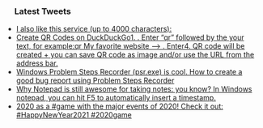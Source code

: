 <h3><a href="https://twitter.com/endi24"><img height=16 src="https://upload.wikimedia.org/wikipedia/sco/9/9f/Twitter_bird_logo_2012.svg"></a> Latest Tweets</h3>

<!-- BLOG-POST-LIST:START -->
- [I also like this service (up to 4000 characters):](https://rss.app/articles/cb4e791f6f6d729c074351566bd3a7c508111d6e1a31b6e890b6c809918773d2f150f40f6dd1d66ef6a26d79de160c9663d16be2c5)
- [Create QR Codes on DuckDuckGo1. . Enter “qr” followed by the your text, for example:qr My favorite website --> . Enter4. QR code will be created + you can save QR code as image and/or use the URL from the address bar.](https://rss.app/articles/cb4e791f6f6d729c074351566bd3a7c508111d6e1a31b6e890b6c809918773d2f150f40f6dd1d66cfba46a7bdc14079468d369e6ca)
- [Windows Problem Steps Recorder (psr.exe) is cool. How to create a good bug report using Problem Steps Recorder](https://rss.app/articles/cb4e791f6f6d729c074351566bd3a7c508111d6e1a31b6e890b6c809918773d2f150f40f6dd1d66bf1a0697fdc160f9667d66ce5c7)
- [Why Notepad is still awesome for taking notes:  you know? In Windows notepad, you can hit F5 to automatically insert a timestamp.](https://rss.app/articles/cb4e791f6f6d729c074351566bd3a7c508111d6e1a31b6e890b6c809918773d2f150f40f6dd1d66afaa66875d8160e9a63d16be2ca)
- [2020 as a #game with the major events of 2020! Check it out:  #HappyNewYear2021 #2020game](https://rss.app/articles/cb4e791f6f6d729c074351566bd3a7c508111d6e1a31b6e890b6c809918773d2f150f40f6dd1d961f0a0637edb110f9b61d66ce5c3)
<!-- BLOG-POST-LIST:END -->
